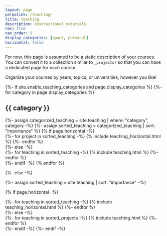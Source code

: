```yaml
---
layout: page
permalink: /teaching/
title: teaching
description: Instructional materials
nav: true
nav_order: 5
display_categories: [quant, personal]
horizontal: false
---
```


For now, this page is assumed to be a static description of your courses. You can convert it to a collection similar to `_projects/` so that you can have a dedicated page for each course.

Organize your courses by years, topics, or universities, however you like!

<!-- pages/projects.md -->
<div class="teaching">
{%- if site.enable_teaching_categories and page.display_categories %}
  <!-- Display categorized projects -->
  {%- for category in page.display_categories %}
  <h2 class="category">{{ category }}</h2>
  {%- assign categorized_teaching = site.teaching | where: "category", category -%}
  {%- assign sorted_teaching = categorized_teaching | sort: "importance" %}
  <!-- Generate cards for each project -->
  {% if page.horizontal -%}
  <div class="container">
    <div class="row row-cols-2">
    {%- for project in sorted_teaching -%}
      {% include teaching_horizontal.html %}
    {%- endfor %}
    </div>
  </div>
  {%- else -%}
  <div class="grid">
    {%- for teaching in sorted_teaching -%}
      {% include teaching.html %}
    {%- endfor %}
  </div>
  {%- endif -%}
  {% endfor %}

{%- else -%}
<!-- Display projects without categories -->
  {%- assign sorted_teaching = site.teaching | sort: "importance" -%}
  <!-- Generate cards for each project -->
  {% if page.horizontal -%}
  <div class="container">
    <div class="row row-cols-2">
    {%- for teaching in sorted_teaching -%}
      {% include teaching_horizontal.html %}
    {%- endfor %}
    </div>
  </div>
  {%- else -%}
  <div class="grid">
    {%- for teaching in sorted_projects -%}
      {% include teaching.html %}
    {%- endfor %}
  </div>
  {%- endif -%}
{%- endif -%}
</div>
